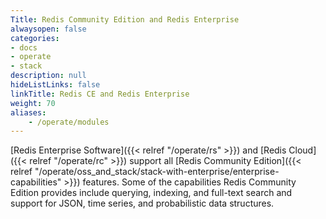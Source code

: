 ```yaml
---
Title: Redis Community Edition and Redis Enterprise
alwaysopen: false
categories:
- docs
- operate
- stack
description: null
hideListLinks: false
linkTitle: Redis CE and Redis Enterprise
weight: 70
aliases:
    - /operate/modules
---
```


[Redis Enterprise Software]({{< relref "/operate/rs" >}}) and [Redis Cloud]({{< relref "/operate/rc" >}}) support all [Redis Community Edition]({{< relref "/operate/oss_and_stack/stack-with-enterprise/enterprise-capabilities" >}}) features. Some of the capabilities Redis Community Edition provides include querying, indexing, and full-text search and support for JSON, time series, and probabilistic data structures.
